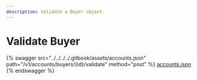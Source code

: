 ```yaml
---
description: Validate a Buyer object.
---
```


# Validate Buyer

{% swagger src="../../../../.gitbook/assets/accounts.json" path="/v1/accounts/buyers/{id}/validate" method="post" %}
[accounts.json](../../../../.gitbook/assets/accounts.json)
{% endswagger %}
